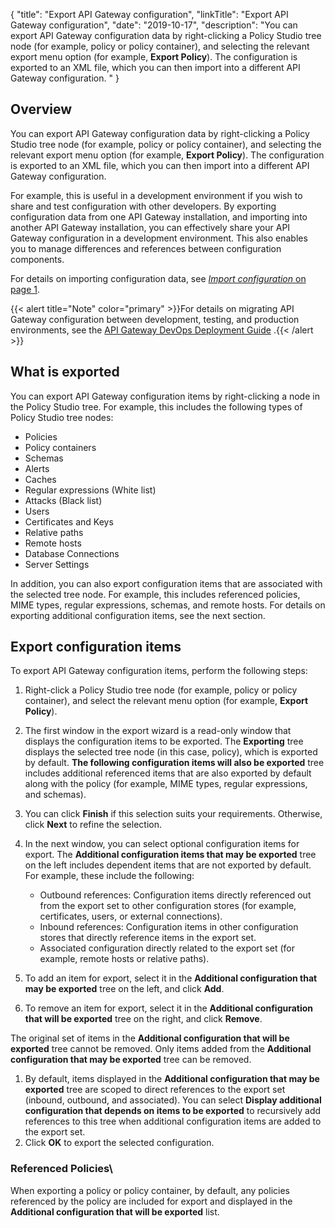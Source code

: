 {
"title": "Export API Gateway configuration",
"linkTitle": "Export API Gateway configuration",
"date": "2019-10-17",
"description": "You can export API Gateway configuration data by right-clicking a Policy Studio tree node (for example, policy or policy container), and selecting the relevant export menu option (for example, **Export Policy**). The configuration is exported to an XML file, which you can then import into a different API Gateway configuration. "
}
﻿
<div id="p_general_export_overview">

Overview
--------

You can export API Gateway configuration data by right-clicking a Policy Studio tree node (for example, policy or policy container), and selecting the relevant export menu option (for example, **Export Policy**). The configuration is exported to an XML file, which you can then import into a different API Gateway configuration.

For example, this is useful in a development environment if you wish to share and test configuration with other developers. By exporting configuration data from one API Gateway installation, and importing into another API Gateway installation, you can effectively share your API Gateway configuration in a development environment. This also enables you to manage differences and references between configuration components.

For details on importing configuration data, see [*Import configuration* on page 1](general_import.htm).

{{< alert title="Note" color="primary" >}}For details on migrating API Gateway configuration between development, testing, and production environments, see the
[API Gateway DevOps Deployment Guide](/bundle/APIGateway_77_PromotionGuide_allOS_en_HTML5/)
.{{< /alert >}}

</div>

<div id="p_general_export_items">

What is exported
----------------

You can export API Gateway configuration items by right-clicking a node in the Policy Studio tree. For example, this includes the following types of Policy Studio tree nodes:

-   Policies
-   Policy containers
-   Schemas
-   Alerts
-   Caches
-   Regular expressions (White list)
-   Attacks (Black list)
-   Users
-   Certificates and Keys
-   Relative paths
-   Remote hosts
-   Database Connections
-   Server Settings

In addition, you can also export configuration items that are associated with the selected tree node. For example, this includes referenced policies, MIME types, regular expressions, schemas, and remote hosts. For details on exporting additional configuration items, see the next section.

</div>

<div id="p_general_export_items_steps">

Export configuration items
--------------------------

To export API Gateway configuration items, perform the following steps:

1.  Right-click a Policy Studio tree node (for example, policy or policy container), and select the relevant menu option (for example, **Export Policy**).
2.  The first window in the export wizard is a read-only window that displays the configuration items to be exported. The **Exporting**
    tree displays the selected tree node (in this case, policy), which is exported by default. **The following configuration items will also be exported**
    tree includes additional referenced items that are also exported by default along with the policy (for example, MIME types, regular expressions, and schemas).
3.  You can click **Finish**
    if this selection suits your requirements. Otherwise, click **Next**
    to refine the selection.
4.  In the next window, you can select optional configuration items for export. The **Additional configuration items that may be exported**
    tree on the left includes dependent items that are not exported by default. For example, these include the following:
    -   Outbound references: Configuration items directly referenced out from the export set to other configuration stores (for example, certificates, users, or external connections).
    -   Inbound references: Configuration items in other configuration stores that directly reference items in the export set.
    -   Associated configuration directly related to the export set (for example, remote hosts or relative paths).

    >
5.  To add an item for export, select it in the **Additional configuration that may be exported**
    tree on the left, and click **Add**.
6.  To remove an item for export, select it in the **Additional configuration that will be exported**
    tree on the right, and click **Remove**.

The original set of items in the **Additional configuration that will be exported**
tree cannot be removed. Only items added from the **Additional configuration that may be exported**
tree can be removed.

1.  By default, items displayed in the **Additional configuration that may be exported**
    tree are scoped to direct references to the export set (inbound, outbound, and associated). You can select **Display additional configuration that depends on items to be exported**
    to recursively add references to this tree when additional configuration items are added to the export set.
2.  Click **OK**
    to export the selected configuration.

### Referenced Policies\

When exporting a policy or policy container, by default, any policies referenced by the policy are included for export and displayed in the **Additional configuration that will be exported**
list.

</div>

<div id="p_general_export_entire_steps">

</div>
